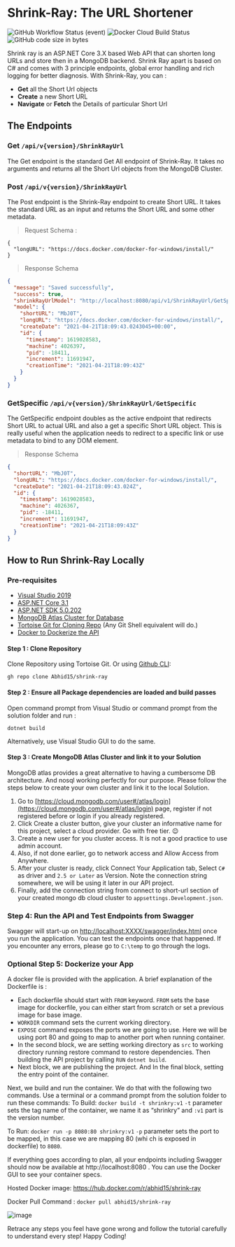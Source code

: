 # Shrink-Ray: The URL Shortener
![GitHub Workflow Status (event)](https://img.shields.io/github/workflow/status/Abhid15/shrink-ray/.NET)
![Docker Cloud Build Status](https://img.shields.io/docker/cloud/build/abhid15/shrink-ray)
![GitHub code size in bytes](https://img.shields.io/github/languages/code-size/Abhid15/shrink-ray)

Shrink ray is an ASP.NET Core 3.X  based Web API that can shorten long URLs and store then in a MongoDB backend. Shrink Ray apart is based on C# and comes with 3 principle endpoints, global error handling and rich logging for better diagnosis.  With Shrink-Ray, you can :

 - **Get** all the  Short Url objects
 - **Create** a new Short URL 
 - **Navigate** or **Fetch** the Details of particular Short Url

## The Endpoints

### Get  `/api/v{version}/ShrinkRayUrl`

The Get endpoint is  the standard Get All endpoint of Shrink-Ray. It takes no arguments and returns all the Short Url objects from the MongoDB Cluster.

### Post `/api/v{version}/ShrinkRayUrl`
The Post endpoint is the Shrink-Ray endpoint to create Short URL. It takes the standard URL as an input and returns the Short URL and some other metadata. 

> Request Schema :

```
{
  "longURL": "https://docs.docker.com/docker-for-windows/install/"
}
```

> Response Schema
```json
{
  "message": "Saved successfully",
  "success": true,
  "shrinkRayUrlModel": "http://localhost:8080/api/v1/ShrinkRayUrl/GetSpecific?shorturl=MbJ0T",
  "model": {
    "shortURL": "MbJ0T",
    "longURL": "https://docs.docker.com/docker-for-windows/install/",
    "createDate": "2021-04-21T18:09:43.0243045+00:00",
    "id": {
      "timestamp": 1619028583,
      "machine": 4026397,
      "pid": -18411,
      "increment": 11691947,
      "creationTime": "2021-04-21T18:09:43Z"
    }
  }
}
```

### GetSpecific `/api/v{version}/ShrinkRayUrl/GetSpecific`
The GetSpecific endpoint doubles as the active endpoint that redirects Short URL to actual URL and also a get a specific Short URL object. This is really useful when the application needs to redirect to a specific link or use metadata to bind to any DOM element.

> Response Schema
```json
{
  "shortURL": "MbJ0T",
  "longURL": "https://docs.docker.com/docker-for-windows/install/",
  "createDate": "2021-04-21T18:09:43.024Z",
  "id": {
    "timestamp": 1619028583,
    "machine": 4026367,
    "pid": -18411,
    "increment": 11691947,
    "creationTime": "2021-04-21T18:09:43Z"
  }
}
```

## How to Run Shrink-Ray Locally

### Pre-requisites

 - [Visual Studio 2019](https://visualstudio.microsoft.com/)
 - [ASP.NET Core 3.1](https://dotnet.microsoft.com/download/dotnet/3.1)
 - [ASP.NET SDK 5.0.202](https://dotnet.microsoft.com/download)
 - [MongoDB Atlas Cluster for Database](https://www.mongodb.com/)
 - [Tortoise Git for Cloning Repo](https://tortoisegit.org/) (Any Git Shell equivalent will do.)
 - [Docker to Dockerize the API](https://docs.docker.com/docker-for-windows/install/)

#### Step 1 : Clone Repository
Clone Repository using Tortoise Git. Or using [Github CLI](https://cli.github.com/):

    gh repo clone Abhid15/shrink-ray
    
#### Step 2 : Ensure all Package dependencies are loaded and build passes

Open command prompt from Visual Studio or command prompt from the solution folder and run :

    dotnet build
Alternatively, use Visual Studio GUI to do the same.

#### Step 3 : Create MongoDB Atlas Cluster and link it to your Solution
MongoDB atlas provides a great alternative to having a cumbersome DB architecture. And nosql working perfectly for our purpose. Please follow the steps below to create your own cluster and link it to the local Solution.

 1. Go to [https://cloud.mongodb.com/user#/atlas/login](https://cloud.mongodb.com/user#/atlas/login) page, register if not registered before or login if you already registered.
 2. Click Create a cluster button, give your cluster an informative name for this project, select a cloud provider. Go with free tier.  :wink:
 3. Create a new user for you cluster access. It is not a good practice to use admin account.
 4. Also, if not done earlier, go to network access and Allow Access from Anywhere.
 5. After your cluster is ready, click Connect Your Application tab, Select `C#` as driver and `2.5 or Later` as Version. Note the connection string somewhere, we will be using it later in our API project.
 6. Finally, add the connection string from connect to short-url section of your created mongo db cloud cluster to `appsettings.Development.json`.

### Step 4: Run the API and Test Endpoints from Swagger

Swagger will start-up on [http://localhost:XXXX/swagger/index.html](http://localhost:XXXX/swagger/index.html) once you run the application. You can test the endpoints once that happened. If you encounter any errors, please go to `C:\temp` to go through the logs. 

### Optional Step 5: Dockerize your App

A docker file is provided with the application.  A brief explanation of the Dockerfile is :
 - Each dockerfile should start with `FROM` keyword. `FROM` sets the
   base image for dockerfile, you can either start from scratch or set a
   previous image for base image. 
 - `WORKDIR` command sets the current
   working directory. 
 - `EXPOSE` command exposes the ports we are going to    use. Here we
   will be using port 80 and going to map to another port    when
   running container.
 - In the second block, we are setting working    directory as `src` to
   working directory running restore command to    restore dependencies.
   Then building the API project by calling `RUN`   `dotnet build`.
 - Next block, we are publishing the project.  And In    the final
   block, setting the entry point of the container.

Next, we build and run the container. We do that with the following two commands. Use  a terminal or a command prompt from the solution folder to run these commands:
To Build: `docker build -t shrinkry:v1` 
`-t` parameter sets the tag name of the container, we name it as “shrinkry” and `:v1`  part is the version number.

To Run: `docker run -p 8080:80 shrinkry:v1`
`-p` parameter sets the port to be mapped, in this case we are mapping 80 (whi ch is exposed in dockerfile) to `8080`.

If everything goes according to plan, all your endpoints including Swagger should now be available at http://localhost:8080 . You can use the Docker GUI to see your container specs.

Hosted Docker image: https://hub.docker.com/r/abhid15/shrink-ray

Docker Pull Command : `docker pull abhid15/shrink-ray`
 
![image](https://user-images.githubusercontent.com/82752202/115612733-35592580-a309-11eb-87e9-b123b1c038b8.png)

Retrace any steps you feel have gone wrong and follow the tutorial carefully to understand every step! Happy Coding!
